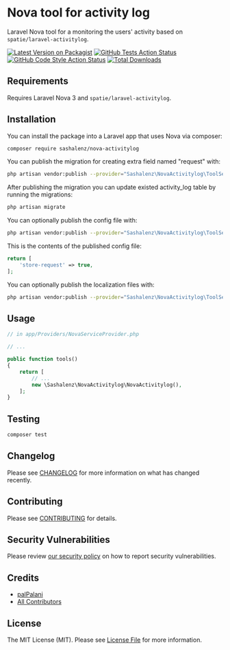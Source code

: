 # Nova tool for activity log
Laravel Nova tool for a monitoring the users' activity based on `spatie/laravel-activitylog`. 

[![Latest Version on Packagist](https://img.shields.io/packagist/v/palpalani/nova-activitylog.svg?style=flat-square)](https://packagist.org/packages/palpalani/nova-activitylog)
[![GitHub Tests Action Status](https://img.shields.io/github/workflow/status/palpalani/nova-activitylog/run-tests?label=tests)](https://github.com/palpalani/nova-activitylog/actions?query=workflow%3ATests+branch%3Amaster)
[![GitHub Code Style Action Status](https://img.shields.io/github/workflow/status/palpalani/nova-activitylog/Check%20&%20fix%20styling?label=code%20style)](https://github.com/palpalani/nova-activitylog/actions?query=workflow%3A"Check+%26+fix+styling"+branch%3Amaster)
[![Total Downloads](https://img.shields.io/packagist/dt/palpalani/nova-activitylog.svg?style=flat-square)](https://packagist.org/packages/palpalani/nova-activitylog)

## Requirements

Requires Laravel Nova 3 and `spatie/laravel-activitylog`.

## Installation

You can install the package into a Laravel app that uses Nova via composer:

```bash
composer require sashalenz/nova-activitylog
```

You can publish the migration for creating extra field named "request" with:

```bash
php artisan vendor:publish --provider="Sashalenz\NovaActivitylog\ToolServiceProvider" --tag="migrations"
```

After publishing the migration you can update existed activity_log table by running the migrations:

```bash
php artisan migrate
```

You can optionally publish the config file with:

```bash
php artisan vendor:publish --provider="Sashalenz\NovaActivitylog\ToolServiceProvider" --tag="config"
```

This is the contents of the published config file:

```php
return [
    'store-request' => true,
];
```

You can optionally publish the localization files with:

```bash
php artisan vendor:publish --provider="Sashalenz\NovaActivitylog\ToolServiceProvider" --tag="translations"
```

## Usage

```php
// in app/Providers/NovaServiceProvider.php

// ...

public function tools()
{
    return [
        // ...
        new \Sashalenz\NovaActivitylog\NovaActivitylog(),
    ];
}
```

## Testing

```bash
composer test
```

## Changelog

Please see [CHANGELOG](CHANGELOG.md) for more information on what has changed recently.

## Contributing

Please see [CONTRIBUTING](.github/CONTRIBUTING.md) for details.

## Security Vulnerabilities

Please review [our security policy](../../security/policy) on how to report security vulnerabilities.

## Credits

- [palPalani](https://github.com/palpalani)
- [All Contributors](../../contributors)

## License

The MIT License (MIT). Please see [License File](LICENSE.md) for more information.
